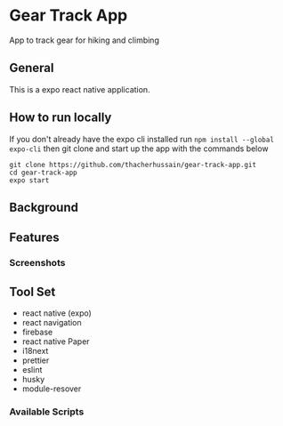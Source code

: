 # Gear Track App
App to track gear for hiking and climbing 

## General
This is a expo react native application.

## How to run locally
If you don't already have the expo cli installed run `npm install --global expo-cli` then git clone and start up the app with the commands below

```
git clone https://github.com/thacherhussain/gear-track-app.git
cd gear-track-app
expo start

```

## Background

## Features

### Screenshots

## Tool Set
- react native (expo)
- react navigation
- firebase
- react native Paper
- i18next
- prettier
- eslint
- husky
- module-resover


### Available Scripts
